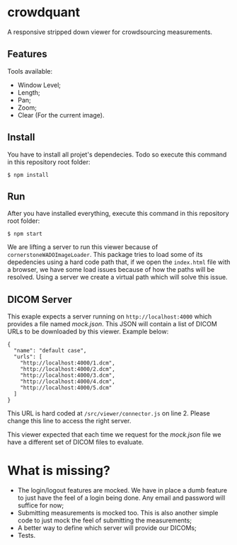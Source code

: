 # crowdquant
A responsive stripped down viewer for crowdsourcing measurements.

## Features
Tools available:
* Window Level;
* Length;
* Pan;
* Zoom;
* Clear (For the current image).

## Install
You have to install all projet's dependecies. Todo so execute this command in this repository root folder:
```
$ npm install
```

## Run
After you have installed everything, execute this command in this repository root folder:
```
$ npm start
```

We are lifting a server to run this viewer because of `cornerstoneWADOImageLoader`. This package tries to load some of its depedencies using a hard code path that, if we open the `index.html` file with a browser, we have some load issues because of how the paths will be resolved. Using a server we create a virtual path which will solve this issue.

## DICOM Server
This exaple expects a server running on `http://localhost:4000` which provides a file named *mock.json*. This JSON will contain a list of DICOM URLs to be downloaded by this viewer. Example below:
```
{
  "name": "default case",
  "urls": [
    "http://localhost:4000/1.dcm",
    "http://localhost:4000/2.dcm",
    "http://localhost:4000/3.dcm",
    "http://localhost:4000/4.dcm",
    "http://localhost:4000/5.dcm"
  ]
}
```
This URL is hard coded at `/src/viewer/connector.js` on line 2. Please change this line to access the right server.

This viewer expected that each time we request for the *mock.json* file we have a different set of DICOM files to evaluate.

# What is missing?
* The login/logout features are mocked. We have in place a dumb feature to just have the feel of a login being done. Any email and password will suffice for now;
* Submitting measurements is mocked too. This is also another simple code to just mock the feel of submitting the measurements;
* A better way to define which server will provide our DICOMs;
* Tests.